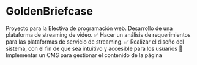 # GoldenBriefcase
Proyecto para la Electiva de programación web.
Desarrollo de una plataforma de streaming de video.
:white_check_mark: Hacer un análisis de requerimientos para las plataformas de servicio de streaming.
:white_check_mark: Realizar el diseño del sistema, con el fin de que sea intuitivo y accesible para los usuarios
:white_square_button: Implementar un CMS para gestionar el contenido de la página  
